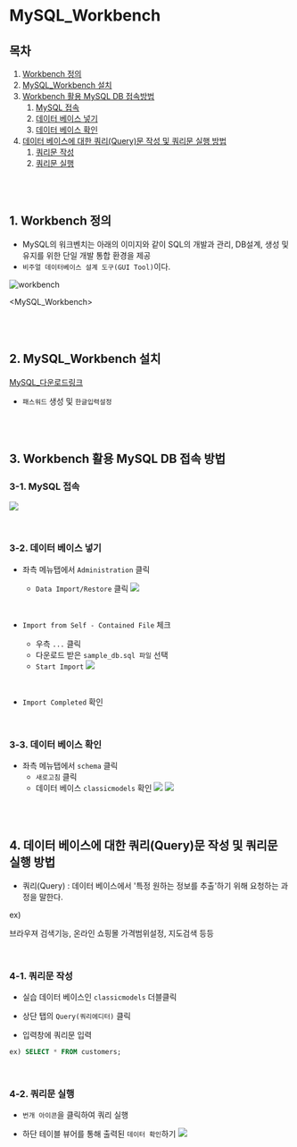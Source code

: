 # MySQL_Workbench

## 목차

1. [Workbench 정의](#1-workbench-정의)
2. [MySQL_Workbench 설치](#2-mysql_workbench-설치)
3. [Workbench 활용 MySQL DB 접속방법](#3-workbench-활용-mysql-db-접속-방법)
    1. [MySQL 접속](#3-1-mysql-접속)
    2. [데이터 베이스 넣기](#3-2-데이터-베이스-넣기)
    3. [데이터 베이스 확인](#3-3-데이터-베이스-확인)
4. [데이터 베이스에 대한 쿼리(Query)문 작성 및 쿼리문 실행 방법](#4-데이터-베이스에-대한-쿼리query문-작성-및-쿼리문-실행-방법)
    1. [쿼리문 작성](#4-1-쿼리문-작성)
    2. [쿼리문 실행](#4-2-쿼리문-실행)

<br>
<br>

## 1. Workbench 정의

- MySQL의 워크벤치는 아래의 이미지와 같이 SQL의 개발과 관리, DB설계, 생성 및 유지를 위한 단일 개발 통합 환경을 제공
- `비주얼 데이터베이스 설계 도구(GUI Tool)`이다.

![workbench](../../assets/img/DB_mysql_workbench.gif)

<MySQL_Workbench>

<br>
<br>

## 2. MySQL_Workbench 설치

[MySQL\_다운로드링크](https://dev.mysql.com/downloads/installer/)

- `패스워드` 생성 및 `한글입력설정`

<br>
<br>

## 3. Workbench 활용 MySQL DB 접속 방법

### 3-1. MySQL 접속

![](../../assets/img/DB_mysql_workbench%EC%8B%A4%ED%96%89.png)

<br>

### 3-2. 데이터 베이스 넣기

- 좌측 메뉴탭에서 `Administration` 클릭

    - `Data Import/Restore` 클릭
      ![](../../assets/img/DB_mysql_workbench_admin.png)

<br>

- `Import from Self - Contained File` 체크

    - 우측 `...` 클릭
    - 다운로드 받은 `sample_db.sql 파일` 선택
    - `Start Import`
      ![](../../assets/img/DB_mysql_workbench_import.png)

<br>

- `Import Completed` 확인

<br>

### 3-3. 데이터 베이스 확인

- 좌측 메뉴탭에서 `schema` 클릭
    - `새로고침` 클릭
    - 데이터 베이스 `classicmodels` 확인
      ![](../../assets/img/DB_mysql_workbench_schemas.png)
      ![](../../assets/img/DB_mysql_workbench_reroad.png)

<br>
<br>

## 4. 데이터 베이스에 대한 쿼리(Query)문 작성 및 쿼리문 실행 방법

- 쿼리(Query) : 데이터 베이스에서 '특정 원하는 정보를 추출'하기 위해 요청하는 과정을 말한다.

ex)

브라우져 검색기능, 온라인 쇼핑몰 가격범위설정, 지도검색 등등

<br>

### 4-1. 쿼리문 작성

- 실습 데이터 베이스인 `classicmodels` 더블클릭

- 상단 탭의 `Query(쿼리에디터)` 클릭

- 입력창에 쿼리문 입력

```sql
ex) SELECT * FROM customers;
```

<br>

### 4-2. 쿼리문 실행

- `번개 아이콘`을 클릭하여 쿼리 실행

- 하단 테이블 뷰어를 통해 출력된 `데이터 확인`하기
  ![](../../assets/img/DB_mysql_workbench_check.png)

